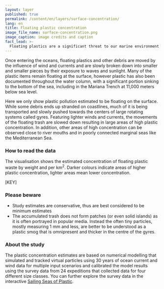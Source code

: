 ```yaml
---
layout: layer
published: true
permalink: /content/en/layers/surface-concentration/
lang: en
title: Floating plastic concentration
image_file_name: surface-concentration.png
image_caption: image credits and caption
fact_lead: >-
  Floating plastics are a significant threat to our marine environment as they are ingested by many species and also absorb toxic pollutants that accumulate in the global food chains.
---
```


Once entering the oceans, floating plastics and other debris are moved by the influence of wind and currents and are slowly broken down into smaller and smaller pieces by their exposure to waves and sunlight. Many of the plastic items remain floating at the surface, however plastic has also been documented throughout the water column, with a significant portion sinking to the bottom of the sea, including in the Mariana Trench at 11,000 meters below sea level.

Here we only show plastic pollution estimated to be floating on the surface. While some debris ends up stranded on coastlines, much of it is being transported and slowly pushed towards the centers of large rotating systems called gyres. Featuring lighter winds and currents, the movements of the floating trash are slowed down resulting in large areas of high plastic concentration. In addition, other areas of high concentration can be observed close to river mouths and in poorly connected marginal seas like the Mediterranean Sea.

### How to read the data

The visualisation shows the estimated concentration of floating plastic waste by weight and per km<sup>2</sup>. Darker colours indicate areas of higher plastic concentration, lighter areas mean lower concentration.

[KEY]

### Please beware

* Study estimates are conservative, thus are best considered to be minimum estimates
* The accumulated trash does not form patches (or even solid islands) as it is often portrayed in popular media. Instead the often tiny particles, mostly measuring 1 mm and less, are better to be understood as a plastic smog that is omnipresent and thicker in the centre of the gyres.


### About the study

The plastic concentration estimates are based on numerical modelling that simulated and tracked virtual particles using 30 years of ocean current and wind data for multiple input scenarios and calibrated the model results using the survey data from 24 expeditions that collected data for four different size classes. You can further explore the survey data in the interactive [Sailing Seas of Plastic](http://app.dumpark.com/seas-of-plastic-2/).
